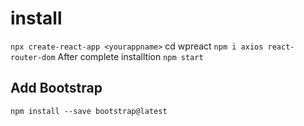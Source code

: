 # install
```npx create-react-app <yourappname>```
cd wpreact
 ```npm i axios react-router-dom```
After complete installtion
```npm start```


## Add Bootstrap
```npm install --save bootstrap@latest```
